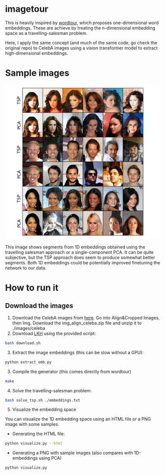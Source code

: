 # imagetour

This is heavily inspired by [wordtour](https://github.com/joisino/wordtour), which proposes one-dimensional word embeddings. These are achieve by treating the n-dimensional embedding space as a travelling-salesman problem.

Here, I apply the same concept (and much of the same code, go check the original repo) to CelebA images using a vision transformer model to extract high-dimensional embeddings.

# Sample images

![sample images](https://github.com/mathpn/imagetour/raw/main/assets/example.png?raw=true)

This image shows segments from 1D embeddings obtained using the travelling salesman approach or a single-component PCA. It can be quite subjective, but the TSP approach does seem to produce somewhat better segments. Both 1D embeddings could be potentially improved finetuning the network to our data.

# How to run it

## Download the images

1. Download the CelebA images from [here](http://mmlab.ie.cuhk.edu.hk/projects/CelebA.html). Go into Align&Cropped Images, then Img. Download the img_align_celeba.zip file and unzip it to ./images/celeba
2. Download [LKH](http://webhotel4.ruc.dk/~keld/research/LKH-3/) using the provided script:

```bash
bash download.sh
```

3. Extract the image embeddings (this can be slow without a GPU):

```bash
python extract_emb.py
```

3. Compile the generator (this comes directly from wordtour)

```bash
make
```

4. Solve the travelling-salesman problem: 

```bash
bash solve_tsp.sh ./embeddings.txt
```

5. Visualize the embedding space

You can visualize the 1D embedding space using an HTML file or a PNG image with some samples.

- Generating the HTML file:

```bash
python visualize.py --html
```

- Generating a PNG with sample images (also compares with 1D-embeddings using PCA)

```bash
python visualize.py
```
